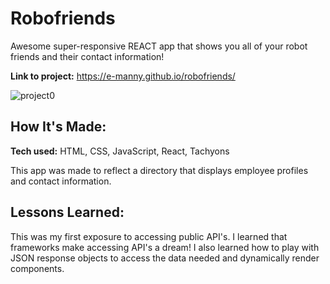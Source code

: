 # Robofriends
Awesome super-responsive REACT app that shows you all of your robot friends and their contact information!

**Link to project:** https://e-manny.github.io/robofriends/

![project0](https://user-images.githubusercontent.com/84434314/219566149-d68abab6-2a7c-4d42-a67c-c3edd6c76b0b.jpg)

## How It's Made:

**Tech used:** HTML, CSS, JavaScript, React, Tachyons

This app was made to reflect a directory that displays employee profiles and contact information. 


## Lessons Learned:

This was my first exposure to accessing public API's. I learned that frameworks make accessing API's a dream! I also learned how to play with JSON response objects to access the data needed and dynamically render components.



